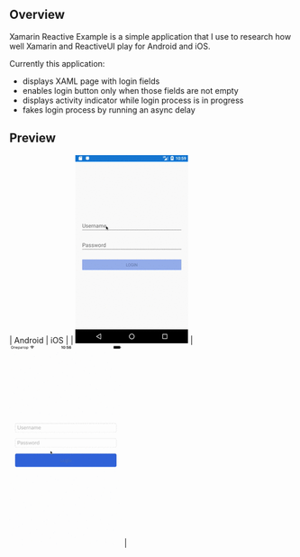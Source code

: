 
Overview
--------

Xamarin Reactive Example is a simple application that I use to research how well
Xamarin and ReactiveUI play for Android and iOS.

Currently this application:
* displays XAML page with login fields
* enables login button only when those fields are not empty
* displays activity indicator while login process is in progress
* fakes login process by running an async delay

Preview
-------
| Android | iOS |
| ![Android preview](img/android-preview.gif) | ![iOS preview](img/ios-preview.gif) |

